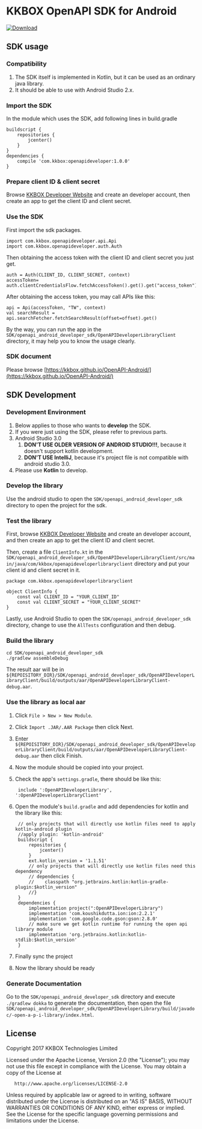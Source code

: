 # KKBOX OpenAPI SDK for Android
[ ![Download](https://api.bintray.com/packages/kkboxorg/maven/openapideveloper/images/download.svg) ](https://bintray.com/kkboxorg/maven/openapideveloper/_latestVersion)
## SDK usage
### Compatibility
1. The SDK itself is implemented in Kotlin, but it can be used as an ordinary java library.
1. It should be able to use with Android Studio 2.x.

### Import the SDK
In the module which uses the SDK, add following lines in build.gradle
```
buildscript {
    repositories {
        jcenter()
    }
}
dependencies {
    compile 'com.kkbox:openapideveloper:1.0.0'
}
```
### Prepare client ID & client secret
Browse [KKBOX Developer Website](https://developer.kkbox.com/) and create an developer account, then create an app to get the client ID and client secret.
### Use the SDK
First import the sdk packages.
```
import com.kkbox.openapideveloper.api.Api
import com.kkbox.openapideveloper.auth.Auth
```
Then obtaining the access token with the client ID and client secret you just get.
```
auth = Auth(CLIENT_ID, CLIENT_SECRET, context)
accessToken= auth.clientCredentialsFlow.fetchAccessToken().get().get("access_token").asString
```
After obtaining the access token, you may call APIs like this:
```
api = Api(accessToken, "TW", context)
val searchResult = api.searchFetcher.fetchSearchResult(offset=offset).get()
```
By the way, you can run the app in the `SDK/openapi_android_developer_sdk/OpenAPIDeveloperLibraryClient` directory, it may help you to know the usage clearly.
### SDK document
Please browse [https://kkbox.github.io/OpenAPI-Android/](https://kkbox.github.io/OpenAPI-Android/)

## SDK Development
### Development Environment
1. Below applies to those who wants to __develop__ the SDK.
1. If you were just using the SDK, please refer to previous parts.
1. Android Studio 3.0
   1. __DON'T USE OLDER VERSION OF ANDROID STUDIO!!!__, because it doesn't support kotlin development.
   1. __DON'T USE IntelliJ__, because it's project file is not compatible with android studio 3.0.
1. Please use __Kotlin__ to develop.

### Develop the library
Use the android studio to open the `SDK/openapi_android_developer_sdk` directory to open the project for the sdk.

### Test the library
First, browse [KKBOX Developer Website](https://developer.kkbox.com/) and create an developer account, and then create an app to get the client ID and client secret.

Then, create a file `ClientInfo.kt` in the `SDK/openapi_android_developer_sdk/OpenAPIDeveloperLibraryClient/src/main/java/com/kkbox/openapideveloperlibraryclient` directory and put your client id and client secret in it.

    package com.kkbox.openapideveloperlibraryclient
    
    object ClientInfo {
        const val CLIENT_ID = "YOUR_CLIENT_ID"
        const val CLIENT_SECRET = "YOUR_CLIENT_SECRET"
    }

Lastly, use Android Studio to open the `SDK/openapi_android_developer_sdk` directory, change to use the `AllTests` configuration and then debug.

### Build the library

    cd SDK/openapi_android_developer_sdk
    ./gradlew assembleDebug

The result aar will be in `${REPOISITORY_DIR}/SDK/openapi_android_developer_sdk/OpenAPIDeveloperLibraryClient/build/outputs/aar/OpenAPIDeveloperLibraryClient-debug.aar`.

### Use the library as local aar
1. Click `File > New > New Module`.
1. Click `Import .JAR/.AAR Package` then click Next.
1. Enter `${REPOISITORY_DIR}/SDK/openapi_android_developer_sdk/OpenAPIDeveloperLibraryClient/build/outputs/aar/OpenAPIDeveloperLibraryClient-debug.aar` then click Finish.
1. Now the module should be copied into your project.
1. Check the app's `settings.gradle`, there should be like this:

        include ':OpenAPIDeveloperLibrary', ':OpenAPIDeveloperLibraryClient'

1. Open the module's `build.gradle` and add dependencies for kotlin and the library like this:

        // only projects that will directly use kotlin files need to apply kotlin-android plugin
        //apply plugin: 'kotlin-android'
        buildscript {
            repositories {
                jcenter()
            }
            ext.kotlin_version = '1.1.51'
            // only projects that will directly use kotlin files need this dependency
            // dependencies {
            //    classpath "org.jetbrains.kotlin:kotlin-gradle-plugin:$kotlin_version"
            //}
        }
        dependencies {
            implementation project(":OpenAPIDeveloperLibrary")
            implementation 'com.koushikdutta.ion:ion:2.2.1'
            implementation 'com.google.code.gson:gson:2.8.0'
            // make sure we get kotlin runtime for running the open api library module
            implementation 'org.jetbrains.kotlin:kotlin-stdlib:$kotlin_version'
        }

1. Finally sync the project
1. Now the library should be ready
### Generate Documentation
Go to the `SDK/openapi_android_developer_sdk` directory and execute `./gradlew dokka` to generate the documentation, then open the file `SDK/openapi_android_developer_sdk/OpenAPIDeveloperLibrary/build/javadoc/-open-a-p-i-library/index.html`.

## License
Copyright 2017 KKBOX Technologies Limited

   Licensed under the Apache License, Version 2.0 (the "License");
   you may not use this file except in compliance with the License.
   You may obtain a copy of the License at

       http://www.apache.org/licenses/LICENSE-2.0

   Unless required by applicable law or agreed to in writing, software
   distributed under the License is distributed on an "AS IS" BASIS,
   WITHOUT WARRANTIES OR CONDITIONS OF ANY KIND, either express or implied.
   See the License for the specific language governing permissions and
   limitations under the License.
